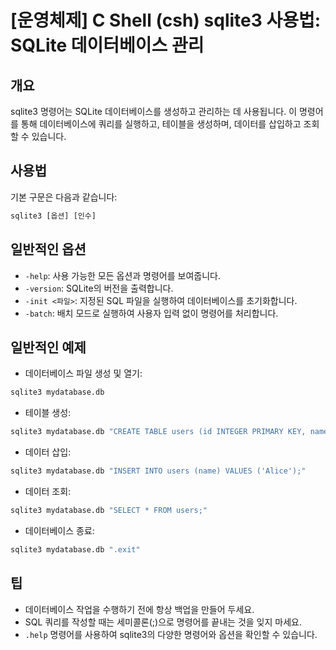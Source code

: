 # [운영체제] C Shell (csh) sqlite3 사용법: SQLite 데이터베이스 관리

## 개요
sqlite3 명령어는 SQLite 데이터베이스를 생성하고 관리하는 데 사용됩니다. 이 명령어를 통해 데이터베이스에 쿼리를 실행하고, 테이블을 생성하며, 데이터를 삽입하고 조회할 수 있습니다.

## 사용법
기본 구문은 다음과 같습니다:

```csh
sqlite3 [옵션] [인수]
```

## 일반적인 옵션
- `-help`: 사용 가능한 모든 옵션과 명령어를 보여줍니다.
- `-version`: SQLite의 버전을 출력합니다.
- `-init <파일>`: 지정된 SQL 파일을 실행하여 데이터베이스를 초기화합니다.
- `-batch`: 배치 모드로 실행하여 사용자 입력 없이 명령어를 처리합니다.

## 일반적인 예제
- 데이터베이스 파일 생성 및 열기:
```csh
sqlite3 mydatabase.db
```

- 테이블 생성:
```csh
sqlite3 mydatabase.db "CREATE TABLE users (id INTEGER PRIMARY KEY, name TEXT);"
```

- 데이터 삽입:
```csh
sqlite3 mydatabase.db "INSERT INTO users (name) VALUES ('Alice');"
```

- 데이터 조회:
```csh
sqlite3 mydatabase.db "SELECT * FROM users;"
```

- 데이터베이스 종료:
```csh
sqlite3 mydatabase.db ".exit"
```

## 팁
- 데이터베이스 작업을 수행하기 전에 항상 백업을 만들어 두세요.
- SQL 쿼리를 작성할 때는 세미콜론(;)으로 명령어를 끝내는 것을 잊지 마세요.
- `.help` 명령어를 사용하여 sqlite3의 다양한 명령어와 옵션을 확인할 수 있습니다.